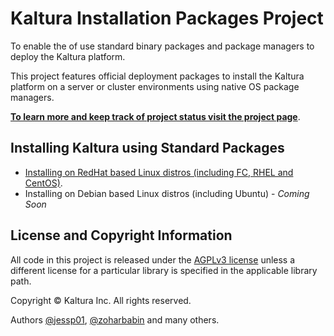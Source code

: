 # Kaltura Installation Packages Project
To enable the of use standard binary packages and package managers to deploy the Kaltura platform.

This project features official deployment packages to install the Kaltura platform on a server or cluster environments using native OS package managers.

**[To learn more and keep track of project status visit the project page](http://kaltura.github.io/platform-install-packages/)**.


## Installing Kaltura using Standard Packages
* [Installing on RedHat based Linux distros (including FC, RHEL and CentOS)](https://github.com/kaltura/platform-install-packages/blob/master/doc/install-kaltura-redhat-based.md).
* Installing on Debian based Linux distros (including Ubuntu) - *Coming Soon*


## License and Copyright Information
All code in this project is released under the [AGPLv3 license](http://www.gnu.org/licenses/agpl-3.0.html) unless a different license for a particular library is specified in the applicable library path. 

Copyright © Kaltura Inc. All rights reserved.

Authors [@jessp01](https://github.com/jessp01), [@zoharbabin](https://github.com/zoharbabin) and many others.
